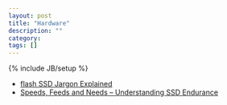 ```yaml
---
layout: post
title: "Hardware"
description: ""
category:
tags: []
---
```

{% include JB/setup %}

- [flash SSD Jargon Explained](http://www.storagesearch.com/ssd-jargon.html)
- [Speeds, Feeds and Needs – Understanding SSD Endurance](https://blog.westerndigital.com/ssd-endurance-speeds-feeds-needs/)
